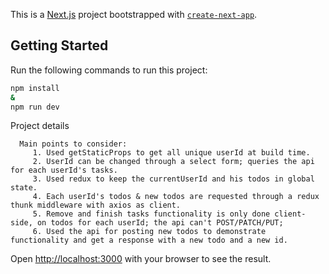 This is a [Next.js](https://nextjs.org/) project bootstrapped with [`create-next-app`](https://github.com/vercel/next.js/tree/canary/packages/create-next-app).

## Getting Started

Run the following commands to run this project:

```bash
npm install
&
npm run dev

```
   Project details

      Main points to consider:
         1. Used getStaticProps to get all unique userId at build time.
         2. UserId can be changed through a select form; queries the api for each userId's tasks.
         3. Used redux to keep the currentUserId and his todos in global state.
         4. Each userId's todos & new todos are requested through a redux thunk middleware with axios as client.
         5. Remove and finish tasks functionality is only done client-side, on todos for each userId; the api can't POST/PATCH/PUT;
         6. Used the api for posting new todos to demonstrate functionality and get a response with a new todo and a new id. 

Open [http://localhost:3000](http://localhost:3000) with your browser to see the result.

